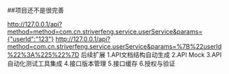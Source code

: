 ##项目还不是很完善

http://127.0.0.1/api?method=method=com.cn.striverfeng.service.userService&params={"userId":"123"}
http://127.0.0.1/api?method=com.cn.striverfeng.service.userService&params=%7B%22userId%22%3A%225%22%7D
后续扩展
1.API文档结构自动生成
2.API Mock
3.API自动化测试工具集成
4.接口版本管理
5.接口缓存
6.授权与验证